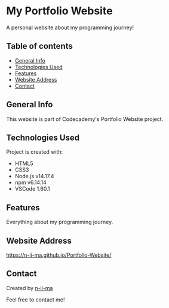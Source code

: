 # My Portfolio Website

A personal website about my programming journey!

## Table of contents
+ [General Info](#general-info)
+ [Technologies Used](#technologies-used)
+ [Features](#features)
+ [Website Address](#website-address)
+ [Contact](#contact)

## General Info
This website is part of Codecademy's Portfolio Website project.

## Technologies Used

Project is created with:
+ HTML5
+ CSS3
+ Node.js v14.17.4
+ npm v6.14.14
+ VSCode 1.60.1

## Features
Everything about my programming journey.

## Website Address
https://n-ii-ma.github.io/Portfolio-Website/

## Contact
Created by [n-ii-ma](https://github.com/n-ii-ma)

Feel free to contact me!
